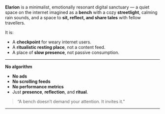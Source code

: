 **Elarion** is a minimalist, emotionally resonant digital sanctuary — a quiet space on the internet imagined as a **bench** with a cozy **streetlight**, calming rain sounds, and a space to **sit, reflect, and share tales** with fellow travellers.

It is:
- A **checkpoint** for weary internet users.
- A **ritualistic resting place**, not a content feed.
- A place of **slow presence**, not passive consumption.

---

 **No algorithm**
- **No ads**
- **No scrolling feeds**
- **No performance metrics**
- Just **presence**, **reflection**, and **ritual**.

> “A bench doesn’t demand your attention. It invites it.”

---